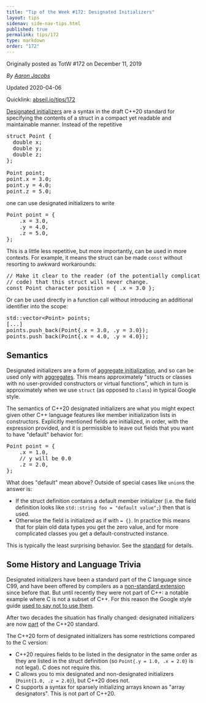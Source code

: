 ```yaml
---
title: "Tip of the Week #172: Designated Initializers"
layout: tips
sidenav: side-nav-tips.html
published: true
permalink: tips/172
type: markdown
order: "172"
---
```


Originally posted as TotW #172 on December 11, 2019

*By [Aaron Jacobs](mailto:jacobsa@google.com)*

Updated 2020-04-06

Quicklink: [abseil.io/tips/172](https://abseil.io/tips/172)


[Designated initializers](https://en.cppreference.com/w/cpp/language/aggregate_initialization#Designated_initializers)
are a syntax in the draft C++20 standard for specifying the contents of a struct
in a compact yet readable and maintainable manner. Instead of the repetitive

<pre class="prettyprint lang-cpp code">
struct Point {
  double x;
  double y;
  double z;
};

Point point;
point.x = 3.0;
point.y = 4.0;
point.z = 5.0;
</pre>

one can use designated initializers to write

<pre class="prettyprint lang-cpp code">
Point point = {
    .x = 3.0,
    .y = 4.0,
    .z = 5.0,
};
</pre>

This is a little less repetitive, but more importantly, can be used in more
contexts. For example, it means the struct can be made `const` without resorting
to awkward workarounds:

<pre class="prettyprint lang-cpp code">
// Make it clear to the reader (of the potentially complicated larger piece of
// code) that this struct will never change.
const Point character_position = { .x = 3.0 };
</pre>

Or can be used directly in a function call without introducing an additional
identifier into the scope:

<pre class="prettyprint lang-cpp code">
std::vector&lt;Point&gt; points;
[...]
points.push_back(Point{.x = 3.0, .y = 3.0});
points.push_back(Point{.x = 4.0, .y = 4.0});
</pre>

## Semantics

Designated initializers are a form of
[aggregate initialization][aggregate-initialization], and so can be used only
with [aggregates][]. This means approximately "structs or classes with no
user-provided constructors or virtual functions", which in turn is approximately
when we use `struct` (as opposed to `class`) in typical Google style.

[aggregate-initialization]: https://en.cppreference.com/w/cpp/language/aggregate_initialization
[aggregates]: https://en.cppreference.com/w/cpp/language/aggregate_initialization#Explanation

The semantics of C++20 designated initializers are what you might expect given
other C++ language features like member initialization lists in constructors.
Explicitly mentioned fields are initialized, in order, with the expression
provided, and it is permissible to leave out fields that you want to have
"default" behavior for:

<pre class="prettyprint lang-cpp code">
Point point = {
    .x = 1.0,
    // y will be 0.0
    .z = 2.0,
};
</pre>

What does "default" mean above? Outside of special cases like `union`s the
answer is:

*   If the struct definition contains a default member initializer (i.e. the
    field definition looks like `std::string foo = "default value";`) then that
    is used.
*   Otherwise the field is initialized as if with `= {}`. In practice this means
    that for plain old data types you get the zero value, and for more
    complicated classes you get a default-constructed instance.

This is typically the least surprising behavior. See the
[standard](http://eel.is/c++draft/dcl.init#aggr-5) for details.

## Some History and Language Trivia

Designated initializers have been a standard part of the C language since C99,
and have been offered by compilers as a
[non-standard extension](https://gcc.gnu.org/onlinedocs/gcc/Designated-Inits.html)
since before that. But until recently they were not part of C++: a notable
example where C is not a subset of C++. For this reason the Google style guide
[used to say not to use them](https://google.github.io/styleguide/cppguide.html#Nonstandard_Extensions).

After two decades the situation has finally changed: designated initializers are
now [part](http://eel.is/c++draft/dcl.init#aggr-3) of the C++20 standard.

The C++20 form of designated initializers has some restrictions compared to the
C version:

*   C++20 requires fields to be listed in the designator in the same order as
    they are listed in the struct definition (so `Point{.y = 1.0, .x = 2.0}` is
    not legal). C does not require this.
*   C allows you to mix designated and non-designated initializers (`Point{1.0,
    .z = 2.0}`), but C++20 does not.
*   C supports a syntax for sparsely initializing arrays known as "array
    designators". This is not part of C++20.
